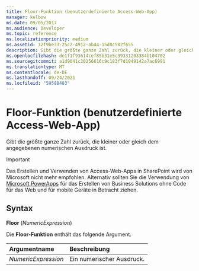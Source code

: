 ```yaml
---
title: Floor-Funktion (benutzerdefinierte Access-Web-App)
manager: kelbow
ms.date: 09/05/2017
ms.audience: Developer
ms.topic: reference
ms.localizationpriority: medium
ms.assetid: 12f9be33-25c2-4912-ab44-15d8c582f655
description: Gibt die größte ganze Zahl zurück, die kleiner oder gleich dem angegebenen numerischen Ausdruck ist.
ms.openlocfilehash: de1f1f93614cef85b31e5c39331203384b104702
ms.sourcegitcommit: a1d9041c20256616c9c183f7d1049142a7ac6991
ms.translationtype: MT
ms.contentlocale: de-DE
ms.lasthandoff: 09/24/2021
ms.locfileid: "59588483"
---
```

# <a name="floor-function-access-custom-web-app"></a>Floor-Funktion (benutzerdefinierte Access-Web-App)

Gibt die größte ganze Zahl zurück, die kleiner oder gleich dem angegebenen numerischen Ausdruck ist.
  
> [!IMPORTANT]
> Das Erstellen und Verwenden von Access-Web-Apps in SharePoint wird von Microsoft nicht mehr empfohlen. Alternativ sollten Sie die Verwendung von [Microsoft PowerApps](https://powerapps.microsoft.com/en-us/) für das Erstellen von Business Solutions ohne Code für das Web und für mobile Geräte in Betracht ziehen. 
  
## <a name="syntax"></a>Syntax

 **Floor** (*NumericExpression*) 
  
Die **Floor-Funktion** enthält das folgende Argument. 
  
|**Argumentname**|**Beschreibung**|
|:-----|:-----|
| *NumericExpression*  <br/> |Ein numerischer Ausdruck.  <br/> |
   

